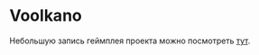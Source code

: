 # Voolkano
Небольшую запись геймплея проекта можно посмотреть [тут](https://dtf.ru/hackathon/82261-vulkanchik).
